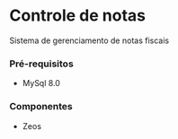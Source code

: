 # Controle de notas
Sistema de gerenciamento de notas fiscais

### Pré-requisitos
- MySql 8.0

### Componentes
- Zeos
